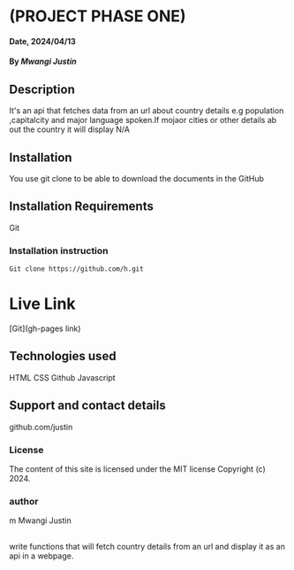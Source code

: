 # (PROJECT PHASE ONE)

#### Date, 2024/04/13

#### By *Mwangi Justin*

## Description
It's an api that fetches data from an url about country details e.g population ,capitalcity and major language spoken.If mojaor cities or other details ab out the country it will display N/A
## Installation
You use git clone to be able to download the documents in the GitHub

## Installation Requirements
Git

### Installation instruction
```
Git clone https://github.com/h.git

```
# Live Link
[Git](gh-pages link)

## Technologies used
HTML
CSS
Github
Javascript

## Support and contact details
github.com/justin

### License
The content of this site is licensed under the MIT license
Copyright (c) 2024.

### author
m
Mwangi Justin

 ##
 write functions that will fetch country details from an url and display it as an api in a webpage.
